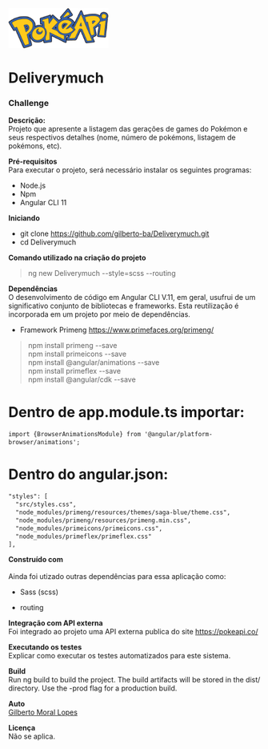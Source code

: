 <img src="https://github.com/gilberto-ba/Deliverymuch/blob/master/src/assets/img/logo_pokeapi.png?raw=true" width="200" height="80" alt="Pokemon">

# Deliverymuch
<h3>Challenge</h3>

<strong>Descrição:</strong><br />
Projeto que apresente a listagem das gerações de games do
Pokémon e seus respectivos detalhes (nome, número de pokémons,
listagem de pokémons, etc).

<strong>Pré-requisitos</strong><br />
Para executar o projeto, será necessário instalar os seguintes programas:
- Node.js
- Npm
- Angular CLI 11

<strong>Iniciando</strong><br />
- git clone https://github.com/gilberto-ba/Deliverymuch.git
- cd Deliverymuch

<strong>Comando utilizado na criação do projeto</strong><br />
> ng new Deliverymuch --style=scss --routing

<strong>Dependências</strong><br />
O desenvolvimento de código em Angular CLI V.11, em geral, usufrui de um significativo conjunto de bibliotecas e frameworks. Esta reutilização é incorporada em um projeto por meio de dependências.

- Framework Primeng 
https://www.primefaces.org/primeng/<br />
> npm install primeng --save<br /> 
> npm install primeicons --save<br /> 
> npm install @angular/animations --save<br /> 
> npm install primeflex --save<br /> 
> npm install @angular/cdk --save

# Dentro de app.module.ts importar:
    import {BrowserAnimationsModule} from '@angular/platform-browser/animations';

# Dentro do angular.json:
    "styles": [
      "src/styles.css",
      "node_modules/primeng/resources/themes/saga-blue/theme.css",
      "node_modules/primeng/resources/primeng.min.css",
      "node_modules/primeicons/primeicons.css",
      "node_modules/primeflex/primeflex.css"
    ],

<strong>Construído com</strong><br />    
Ainda foi utizado outras dependências para essa aplicação como:
- Sass (scss)
>

- routing
> 

<strong>Integração com API externa</strong><br />
Foi integrado ao projeto uma API externa publica do site https://pokeapi.co/

<strong>Executando os testes</strong><br />
Explicar como executar os testes automatizados para este sistema.

<strong>Build</strong><br />
Run ng build to build the project. The build artifacts will be stored in the dist/ directory. Use the -prod flag for a production build.

<strong>Auto</strong><br />
<a href="http://www.impactodesigner.com.br/portfolio/" target="_blank">Gilberto Moral Lopes</a>

<strong>Licença</strong><br />
Não se aplica.